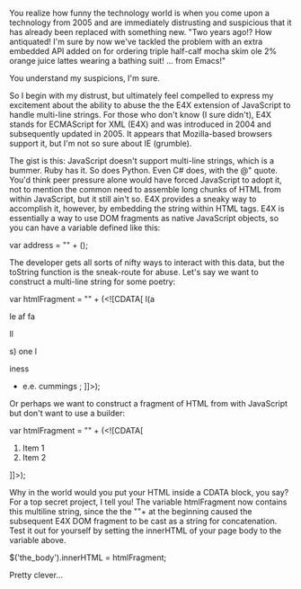 
You realize how funny the technology world is when you come upon a technology from 2005 and are immediately distrusting
and suspicious that it has already been replaced with something new. "Two years ago!? How antiquated! I'm sure by now
we've tackled the problem with an extra embedded API added on for ordering triple half-calf mocha skim ole 2% orange
juice lattes wearing a bathing suit! ... from Emacs!"

You understand my suspicions, I'm sure.

So I begin with my
distrust, but ultimately feel compelled to express my excitement about the ability to abuse the the E4X extension of
JavaScript to handle multi-line strings. For those who don't know (I sure didn't), E4X stands for ECMAScript for XML
(E4X) and was introduced in 2004 and subsequently updated in 2005. It appears that Mozilla-based browsers support it,
but I'm not so sure about IE (grumble).

The gist is this: JavaScript doesn't support multi-line strings, which is a
bummer. Ruby has it. So does Python. Even C# does, with the @" quote. You'd think peer pressure alone would have forced
JavaScript to adopt it, not to mention the common need to assemble long chunks of HTML from within JavaScript, but it
still ain't so. E4X provides a sneaky way to accomplish it, however, by embedding the string within HTML tags. E4X is
essentially a way to use DOM fragments as native JavaScript objects, so you can have a variable defined like this:
   
   var address = "" + (<r><![CDATA[
   127 Prime Ln.
   55005
   ]]></r>);

The developer gets all sorts of nifty ways to interact with this data, but the toString function is the sneak-route for
abuse. Let's say we want to construct a multi-line string for some poetry:

   var htmlFragment = "" + (<r><![CDATA[
   l(a

   le
   af
   fa

   ll

   s)
   one
   l

   iness

   - e.e. cummings
   ;
   ]]></r>);

Or perhaps we want to construct a fragment of HTML from with JavaScript but don't want to use a builder:

   var htmlFragment = "" + (<r><![CDATA[
   <div id="somethingorother">
     <ol>
       <li>Item 1</li>
       <li>Item 2</li>
     </ol>
   </div>
   ]]></r>);

Why in the world would you put your HTML inside a CDATA block, you say? For a top secret
project, I tell you! The variable htmlFragment now contains this multiline string, since
the the ""+ at the beginning caused the subsequent E4X DOM fragment to be cast as a string
for concatenation. Test it out for yourself by setting the innerHTML of your page body to
the variable above.

   $('the_body').innerHTML = htmlFragment;

Pretty clever...
